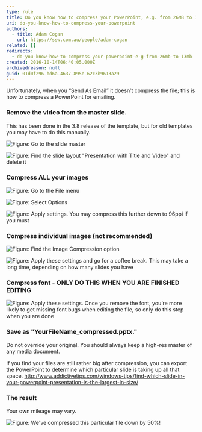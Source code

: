 ```yaml
---
type: rule
title: Do you know how to compress your PowerPoint, e.g. from 26MB to 13MB?
uri: do-you-know-how-to-compress-your-powerpoint
authors:
  - title: Adam Cogan
    url: https://ssw.com.au/people/adam-cogan
related: []
redirects:
  - do-you-know-how-to-compress-your-powerpoint-e-g-from-26mb-to-13mb
created: 2016-10-14T06:40:05.000Z
archivedreason: null
guid: 01d0f296-bd6a-4637-895e-62c3b9613a29
---
```

Unfortunately, when you “Send As Email” it doesn’t compress the file; this is how to compress a PowerPoint for emailing.

<!--endintro-->

### Remove the video from the master slide.

This has been done in the 3.8 release of the template, but for old templates you may have to do this manually.

![Figure: Go to the slide master](/rules/do-you-know-how-to-compress-your-powerpoint/01.png)

![Figure: Find the slide layout "Presentation with Title and Video" and delete it](/rules/do-you-know-how-to-compress-your-powerpoint/02.png)

### Compress ALL your images

![Figure: Go to the File menu](/rules/do-you-know-how-to-compress-your-powerpoint/05.png)

![Figure: Select Options](/rules/do-you-know-how-to-compress-your-powerpoint/06.png)

![Figure: Apply settings. You may compress this further down to 96ppi if you must](/rules/do-you-know-how-to-compress-your-powerpoint/07.png)

### Compress individual images (not recommended)

![Figure: Find the Image Compression option](/rules/do-you-know-how-to-compress-your-powerpoint/03.png)

![Figure: Apply these settings and go for a coffee break. This may take a long time, depending on how many slides you have](/rules/do-you-know-how-to-compress-your-powerpoint/04.png)

### Compress font - ONLY DO THIS WHEN YOU ARE FINISHED EDITING

![Figure: Apply these settings. Once you remove the font, you’re more likely to get missing font bugs when editing the file, so only do this step when you are done](/rules/do-you-know-how-to-compress-your-powerpoint/08.png)

### Save as "YourFileName_compressed.pptx."

 Do not override your original. You should always keep a high-res master of any media document.

If you find your files are still rather big after compression, you can export the PowerPoint to determine which particular slide is taking up all that space.        http://www.addictivetips.com/windows-tips/find-which-slide-in-your-powerpoint-presentation-is-the-largest-in-size/

### The result

Your own mileage may vary.

![ Figure: We've compressed this particular file down by 50%!](/rules/do-you-know-how-to-compress-your-powerpoint/10.png)

